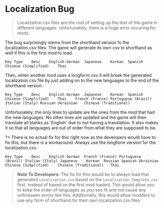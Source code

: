 ﻿# Localization Bug

> Localizaiton.csv files are the root of setting up the text of the game in different languages.
Unfortunately, there is a huge error occuring for mods.

<!-- tabs:start -->

<!-- tab:Bug -->

The bug surprisingly stems from the shorthand version fo the localization.csv files.
The game will generate its own csv in shorthand as well if this is the first mod to load.

```csvtab
Key	Type	Desc	English	German	Japanese	Korean	Spanish	Chinese (Simplified)	Thai
```

Then, when another mod uses a longform csv it will break the generated localization.csv file by just adding on to the new languages to the end of the shorthand version.

```csvtab
Key	Type	Desc	English	German	Japanese	Korean	Spanish	Chinese (Simplified)	Thai	French (France)	Portuguese (Brazil)	Italian (Italy)	Russian	Ukrainian	Chinese (Traditional)
```

Unfortunately, the only lines to update are the ones from the mod that had the new languages.
No other lines are updated and the game will then translate all blanks as 'English' due to not having a translation.
It also makes it so that all languages are out of order from what they are supposed to be.

<!-- tab:Fix -->

?> There is no actual fix for this right now as the developers would have to fix this, but there is a workaround. Always use the longform version for the localization.csv.

```csvtab
Key	Type	Desc	English	German	French (France)	Portuguese (Brazil)	Italian (Italy)	Japanese	Korean	Russian	Spanish	Ukrainian	Chinese (Simplified)	Chinese (Traditional)	Thai
```

> **Note To Developers:** The fix for this would be to always load that generated `Localization.csv` based on the `Localization Template.csv` first, instead of based on the first mod loaded.
> This would allow you to keep the order of languages as you see fit and not cause any unforeseen errors like this.
> Additionally, this would allow modders to use any form of shorthand for their own localization.csv files.
<!-- tabs:end -->